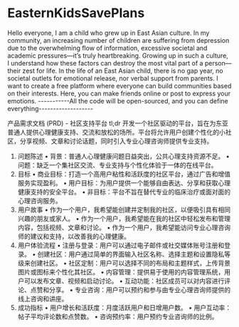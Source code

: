 # EasternKidsSavePlans
Hello everyone, 
I am a child who grew up in East Asian culture. 
In my community, an increasing number of children are suffering from depression due to the overwhelming flow of information,
excessive societal and academic pressures—it’s truly heartbreaking.
Growing up in such a culture, 
I understand how these factors can destroy the most vital part of a person—their zest for life. In the life of an East Asian child, 
there is no gap year,
no societal outlets for emotional release, 
nor verbal support from parents.
I want to create a free platform where everyone can build communities based on their interests.
Here, you can make friends online or post to express your emotions.
-----------All the code will be open-sourced, and you can define everything-------------------

产品需求文档 (PRD) - 社区支持平台
tl;dr
开发一个社区驱动的平台，旨在为东亚普通人提供心理健康支持、交流和放松的场所。平台将允许用户创建个性化的小社区，分享视频、文章和讨论话题，同时引入专业心理咨询师提供专业支持。
1. 问题陈述
•	背景：普通人心理健康问题日益突出，公共心理支持资源不足。
•	问题：缺乏一个集社区交流、专业支持与个性化体验于一体的在线平台。
2. 目标
•	商业目标：打造一个高用户粘性和活跃度的社区平台，通过广告和增值服务实现盈利。
•	用户目标：为用户提供一个能够自由表达、分享和获取心理健康支持的安全平台。
•	非目标：平台不旨在替代专业的临床治疗或面对面的心理咨询服务。
3. 用户故事
•	作为一个用户，我希望能创建并定制我的社区，以便吸引具有相同兴趣的朋友或家人。
•	作为一个用户，我希望能在我的社区中轻松发布和管理内容，包括视频、文章和讨论。
•	作为一个用户，我希望能访问专业心理咨询师的建议和支持，以改善我的心理健康。
4. 用户体验流程
•	注册与登录：用户可以通过电子邮件或社交媒体账号注册和登录。
•	创建社区：用户通过简单的界面输入社区名称、选择主题和设置隐私等级来创建社区。
•	社区定制：用户可以选择不同的布局和主题样式，上传背景图片或图标来个性化其社区。
•	内容管理：提供易于使用的内容管理系统，用户可以发布文章、视频和启动讨论。
•	互动功能：社区成员可以对内容进行评论、点赞和分享。
•	专业咨询：用户可以预约和参与由专业心理咨询师提供的线上咨询和讲座。
5. 成功指标
•	用户增长和活跃度：月度活跃用户和日增用户数。
•	用户互动率：帖子平均评论数和点赞数。
•	咨询预约率：用户预约专业咨询师的比例。

